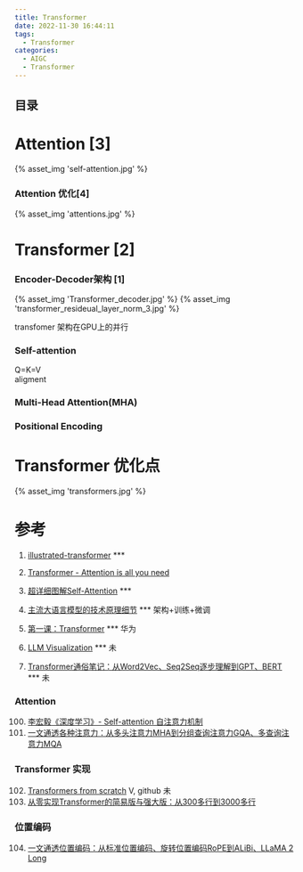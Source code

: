 ```yaml
---
title: Transformer
date: 2022-11-30 16:44:11
tags:
  - Transformer
categories: 
  - AIGC
  - Transformer  
---
```


<p></p>
<!-- more -->

## 目录
<!-- toc -->

# Attention [3]
{% asset_img 'self-attention.jpg' %}

### Attention 优化[4]
{% asset_img 'attentions.jpg' %}

# Transformer [2]
### Encoder-Decoder架构 [1]
{% asset_img 'Transformer_decoder.jpg' %}
{% asset_img 'transformer_resideual_layer_norm_3.jpg' %}

transfomer 架构在GPU上的并行

### Self-attention
Q=K=V  
aligment

### Multi-Head Attention(MHA)

###  Positional Encoding

# Transformer 优化点
{% asset_img 'transformers.jpg' %}

# 参考
1. [illustrated-transformer](http://jalammar.github.io/illustrated-transformer/) *** 
2. [Transformer - Attention is all you need](https://zhuanlan.zhihu.com/p/311156298)
3. [超详细图解Self-Attention](https://zhuanlan.zhihu.com/p/410776234) ***
4. [主流大语言模型的技术原理细节](https://cloud.tencent.com/developer/article/2328541)  *** 架构+训练+微调
200. [第一课：Transformer](https://www.bilibili.com/video/BV16h4y1W7us/) ***  华为 

201. [LLM Visualization](https://bbycroft.net/llm) ***  未
202. [Transformer通俗笔记：从Word2Vec、Seq2Seq逐步理解到GPT、BERT](https://blog.csdn.net/v_JULY_v/article/details/127411638) *** 未


### Attention
100. [李宏毅《深度学习》- Self-attention 自注意力机制](https://blog.csdn.net/kkm09/article/details/120855658)
101. [一文通透各种注意力：从多头注意力MHA到分组查询注意力GQA、多查询注意力MQA](https://blog.csdn.net/v_JULY_v/article/details/134228287)

### Transformer 实现
102. [Transformers from scratch](http://arthurchiao.art/blog/transformers-from-scratch-zh/) V, github 未
103. [从零实现Transformer的简易版与强大版：从300多行到3000多行](https://blog.csdn.net/v_JULY_v/article/details/130090649)

### 位置编码
104. [一文通透位置编码：从标准位置编码、旋转位置编码RoPE到ALiBi、LLaMA 2 Long](https://blog.csdn.net/v_JULY_v/article/details/134085503)








